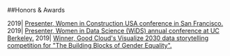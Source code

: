##Honors & Awards

2019| [Presenter, Women in Construction USA conference in San Francisco.](https://medium.com/berkeleyischool/crafting-a-sustainable-career-8ba3d8cdbcd6)
2019| [Presenter, Women in Data Science (WiDS) annual conference at UC Berkeley.](https://www.ischool.berkeley.edu/events/2019/wids-berkeley)
2019| [Winner, Good Cloud's Visualize 2030 data storytelling competition for "The Building Blocks of Gender Equality".](https://cloud.google.com/visualize-2030/#meet-the-winners)
